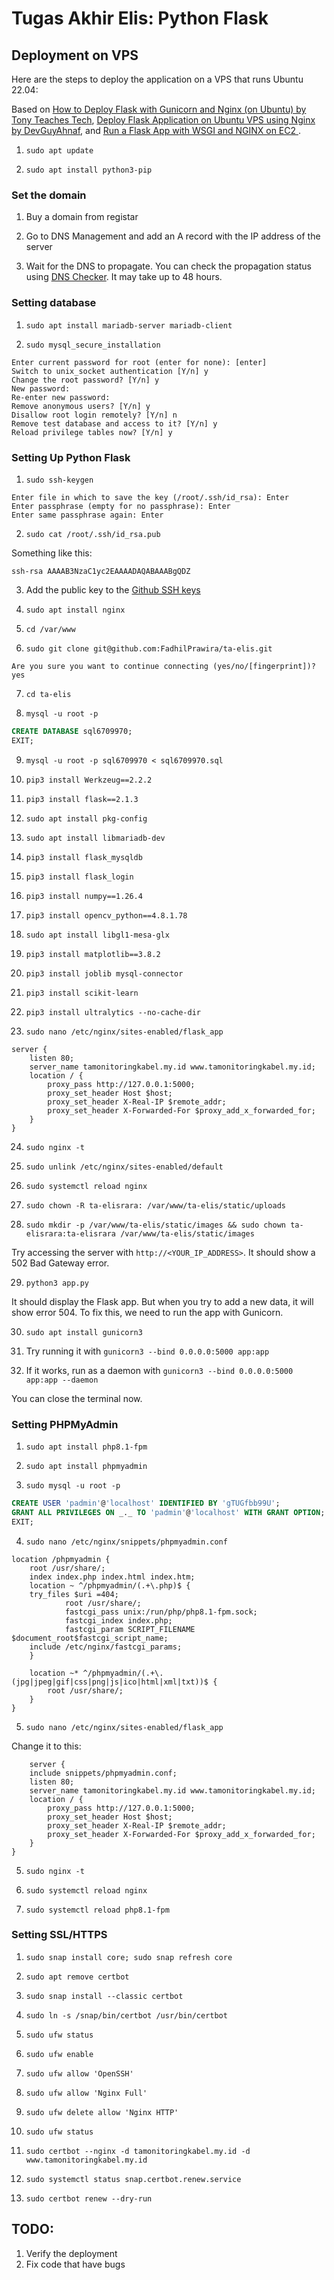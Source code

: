 # Tugas Akhir Elis: Python Flask

## Deployment on VPS

Here are the steps to deploy the application on a VPS that runs Ubuntu 22.04:

Based on [How to Deploy Flask with Gunicorn and Nginx (on Ubuntu) by Tony Teaches Tech](https://www.youtube.com/watch?v=KWIIPKbdxD0), [Deploy Flask Application on Ubuntu VPS using Nginx by DevGuyAhnaf](https://www.youtube.com/watch?v=BpcK5jON6Cg), and [Run a Flask App with WSGI and NGINX on EC2
](http://nitya.online/index.php/2020/10/11/run-a-flask-app-with-wsgi-and-nginx-on-ec2/).

1. `sudo apt update`

2. `sudo apt install python3-pip`

### Set the domain

1. Buy a domain from registar

2. Go to DNS Management and add an A record with the IP address of the server

3. Wait for the DNS to propagate. You can check the propagation status using [DNS Checker](https://dnschecker.org/). It may take up to 48 hours.

### Setting database

1. `sudo apt install mariadb-server mariadb-client`

2. `sudo mysql_secure_installation`

```
Enter current password for root (enter for none): [enter]
Switch to unix_socket authentication [Y/n] y
Change the root password? [Y/n] y
New password:
Re-enter new password:
Remove anonymous users? [Y/n] y
Disallow root login remotely? [Y/n] n
Remove test database and access to it? [Y/n] y
Reload privilege tables now? [Y/n] y
```

### Setting Up Python Flask

1. `sudo ssh-keygen`

```
Enter file in which to save the key (/root/.ssh/id_rsa): Enter
Enter passphrase (empty for no passphrase): Enter
Enter same passphrase again: Enter
```

2. `sudo cat /root/.ssh/id_rsa.pub`

Something like this:

```
ssh-rsa AAAAB3NzaC1yc2EAAAADAQABAAABgQDZ
```

3. Add the public key to the [Github SSH keys](https://github.com/settings/ssh/)

4. `sudo apt install nginx`

5. `cd /var/www`

6. `sudo git clone git@github.com:FadhilPrawira/ta-elis.git`

```
Are you sure you want to continue connecting (yes/no/[fingerprint])? yes
```

7. `cd ta-elis`

8. `mysql -u root -p`

```sql
CREATE DATABASE sql6709970;
EXIT;
```

9. `mysql -u root -p sql6709970 < sql6709970.sql`

10. `pip3 install Werkzeug==2.2.2`

11. `pip3 install flask==2.1.3`

12. `sudo apt install pkg-config`

13. `sudo apt install libmariadb-dev`

14. `pip3 install flask_mysqldb`

15. `pip3 install flask_login`

16. `pip3 install numpy==1.26.4`

17. `pip3 install opencv_python==4.8.1.78`

18. `sudo apt install libgl1-mesa-glx`

19. `pip3 install matplotlib==3.8.2`

20. `pip3 install joblib mysql-connector`

21. `pip3 install scikit-learn`

22. `pip3 install ultralytics --no-cache-dir`

23. `sudo nano /etc/nginx/sites-enabled/flask_app`

```
server {
    listen 80;
    server_name tamonitoringkabel.my.id www.tamonitoringkabel.my.id;
    location / {
        proxy_pass http://127.0.0.1:5000;
        proxy_set_header Host $host;
        proxy_set_header X-Real-IP $remote_addr;
        proxy_set_header X-Forwarded-For $proxy_add_x_forwarded_for;
    }
}
```

24. `sudo nginx -t`

25. `sudo unlink /etc/nginx/sites-enabled/default`

26. `sudo systemctl reload nginx`

27. `sudo chown -R ta-elisrara: /var/www/ta-elis/static/uploads`

28. `sudo mkdir -p /var/www/ta-elis/static/images && sudo chown ta-elisrara:ta-elisrara /var/www/ta-elis/static/images`

Try accessing the server with `http://<YOUR_IP_ADDRESS>`. It should show a 502 Bad Gateway error.

29. `python3 app.py`

It should display the Flask app. But when you try to add a new data, it will show error 504. To fix this, we need to run the app with Gunicorn.

30. `sudo apt install gunicorn3`

31. Try running it with `gunicorn3 --bind 0.0.0.0:5000 app:app`

32. If it works, run as a daemon with `gunicorn3 --bind 0.0.0.0:5000 app:app --daemon`

You can close the terminal now.

### Setting PHPMyAdmin

1. `sudo apt install php8.1-fpm`

2. `sudo apt install phpmyadmin`

3. `sudo mysql -u root -p`

```sql
CREATE USER 'padmin'@'localhost' IDENTIFIED BY 'gTUGfbb99U';
GRANT ALL PRIVILEGES ON _._ TO 'padmin'@'localhost' WITH GRANT OPTION;
EXIT;
```

4. `sudo nano /etc/nginx/snippets/phpmyadmin.conf`

```
location /phpmyadmin {
    root /usr/share/;
    index index.php index.html index.htm;
    location ~ ^/phpmyadmin/(.+\.php)$ {
    try_files $uri =404;
            root /usr/share/;
            fastcgi_pass unix:/run/php/php8.1-fpm.sock;
            fastcgi_index index.php;
            fastcgi_param SCRIPT_FILENAME $document_root$fastcgi_script_name;
    include /etc/nginx/fastcgi_params;
    }

    location ~* ^/phpmyadmin/(.+\.(jpg|jpeg|gif|css|png|js|ico|html|xml|txt))$ {
        root /usr/share/;
    }
}
```

5. `sudo nano /etc/nginx/sites-enabled/flask_app`

Change it to this:

```
    server {
    include snippets/phpmyadmin.conf;
    listen 80;
    server_name tamonitoringkabel.my.id www.tamonitoringkabel.my.id;
    location / {
        proxy_pass http://127.0.0.1:5000;
        proxy_set_header Host $host;
        proxy_set_header X-Real-IP $remote_addr;
        proxy_set_header X-Forwarded-For $proxy_add_x_forwarded_for;
    }
}
```

5. `sudo nginx -t`

6. `sudo systemctl reload nginx`

7. `sudo systemctl reload php8.1-fpm`

### Setting SSL/HTTPS

1. `sudo snap install core; sudo snap refresh core`

2. `sudo apt remove certbot`

3. `sudo snap install --classic certbot`

4. `sudo ln -s /snap/bin/certbot /usr/bin/certbot`

5. `sudo ufw status`

6. `sudo ufw enable`

7. `sudo ufw allow 'OpenSSH'`

8. `sudo ufw allow 'Nginx Full'`

9. `sudo ufw delete allow 'Nginx HTTP'`

10. `sudo ufw status`

11. `sudo certbot --nginx -d tamonitoringkabel.my.id -d www.tamonitoringkabel.my.id`

12. `sudo systemctl status snap.certbot.renew.service`

13. `sudo certbot renew --dry-run`

## TODO:

1. Verify the deployment
2. Fix code that have bugs
